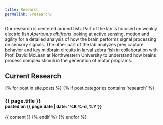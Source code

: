 ```yaml
---
title: Research
permalink: /research/
---
```



Our research is centered around fish. Part of the lab is focused on  weakly electric fish *Apertonus albifrons* looking at active sensing, motion and agility for a detailed analysis of how the brain performs signal processing on sensory signals. The other part of the lab analyzes prey capture behavior and key midbrain circuits in larval zebra fish in collaboration with Prof. David McLean at Northwestern University to understand how brains process complex stimuli in the generation of motor programs. 

## Current Research

  {% for post in site.posts %}
    {% if post.categories contains ‘research’ %}
  	<h3><strong>{{ page.title }}</strong><br/>
  	<small>posted on {{ page.date | date: '%B %-d, %Y'}}</small></h3>
  	{{ content }}
    {% endif %}
  {% endfor %}
